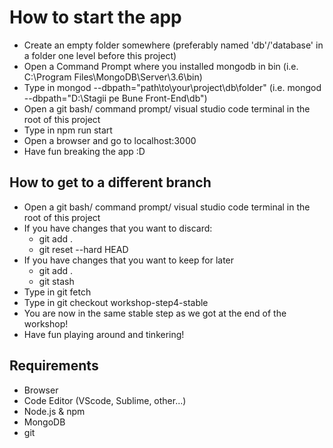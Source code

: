 # How to start the app
* Create an empty folder somewhere (preferably named 'db'/'database' in a folder one level before this project)
* Open a Command Prompt where you installed mongodb in bin (i.e. C:\Program Files\MongoDB\Server\3.6\bin)
* Type in mongod --dbpath="path\to\your\project\db\folder" (i.e. mongod --dbpath="D:\Stagii pe Bune Front-End\db")
* Open a git bash/ command prompt/ visual studio code terminal in the root of this project
* Type in npm run start
* Open a browser and go to localhost:3000
* Have fun breaking the app :D

## How to get to a different branch
* Open a git bash/ command prompt/ visual studio code terminal in the root of this project
* If you have changes that you want to discard:
  * git add .
  * git reset --hard HEAD
* If you have changes that you want to keep for later
  * git add .
  * git stash
* Type in git fetch
* Type in git checkout workshop-step4-stable
* You are now in the same stable step as we got at the end of the workshop!
* Have fun playing around and tinkering!

## Requirements
* Browser
* Code Editor (VScode, Sublime, other...)
* Node.js & npm
* MongoDB
* git